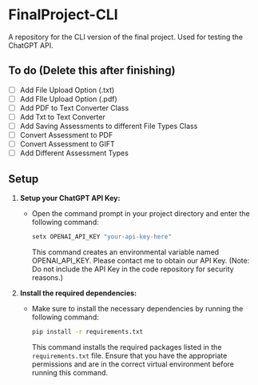 # FinalProject-CLI
A repository for the CLI version of the final project. Used for testing the ChatGPT API.

## To do (Delete this after finishing)
- [ ] Add File Upload Option (.txt)
- [ ] Add FIle Upload Option (.pdf)
- [ ] Add PDF to Text Converter Class
- [ ] Add Txt to Text Converter
- [ ] Add Saving Assessments to different File Types Class
- [ ] Convert Assessment to PDF
- [ ] Convert Assessment to GIFT
- [ ] Add Different Assessment Types

## Setup 
1. **Setup your ChatGPT API Key:**
   - Open the command prompt in your project directory and enter the following command:
     ```bash
     setx OPENAI_API_KEY "your-api-key-here"
     ```
     This command creates an environmental variable named OPENAI_API_KEY. Please contact me to obtain our API Key. 
     (Note: Do not include the API Key in the code repository for security reasons.)

2. **Install the required dependencies:**
   - Make sure to install the necessary dependencies by running the following command:
     ```bash
     pip install -r requirements.txt
     ```
     This command installs the required packages listed in the `requirements.txt` file. Ensure that you have the appropriate permissions and are in the correct virtual environment before running this command.